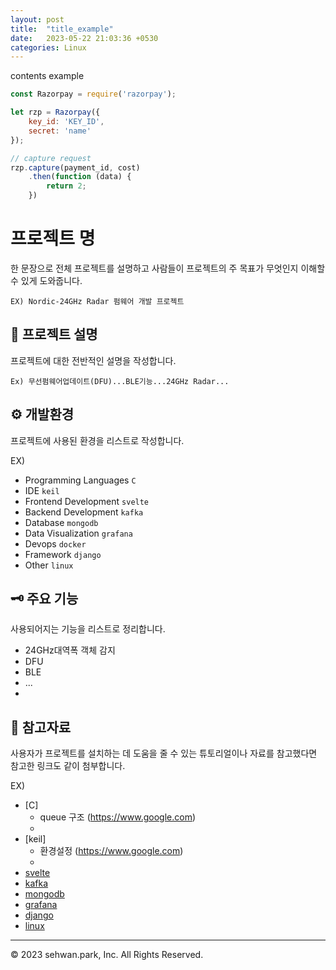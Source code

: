 ```yaml
---
layout: post
title:  "title_example"
date:   2023-05-22 21:03:36 +0530
categories: Linux
---
```

contents example

```javascript
const Razorpay = require('razorpay');

let rzp = Razorpay({
	key_id: 'KEY_ID',
	secret: 'name'
});

// capture request
rzp.capture(payment_id, cost)
	.then(function (data) {
		return 2;
	})
```
# 프로젝트 명 
한 문장으로 전체 프로젝트를 설명하고 사람들이 프로젝트의 주 목표가 무엇인지 이해할 수 있게 도와줍니다.

`EX) Nordic-24GHz Radar 펌웨어 개발 프로젝트`

## 💬 프로젝트 설명
프로젝트에 대한 전반적인 설명을 작성합니다.

`Ex) 무선펌웨어업데이트(DFU)...BLE기능...24GHz Radar...`

## ⚙️ 개발환경
프로젝트에 사용된 환경을 리스트로 작성합니다.

EX)
- Programming Languages `C`
- IDE `keil`
- Frontend Development `svelte`
- Backend Development `kafka`
- Database `mongodb`
- Data Visualization `grafana`
- Devops `docker`
- Framework `django`
- Other `linux`

## 🗝️ 주요 기능
사용되어지는 기능을 리스트로 정리합니다.
  - 24GHz대역폭 객체 감지
  - DFU
  - BLE
  - ...
  -


## 📝 참고자료
사용자가 프로젝트를 설치하는 데 도움을 줄 수 있는 튜토리얼이나
자료를 참고했다면 참고한 링크도 같이 첨부합니다.

EX)
* [C]
   - queue 구조 (https://www.google.com)
   - 
* [keil]
   - 환경설정 (https://www.google.com)
   - 
* [svelte](https://www.google.com)
* [kafka](https://www.google.com)
* [mongodb](https://www.google.com)
* [grafana](https://www.google.com)
* [django](https://www.google.com)
* [linux](https://www.google.com)


- - -
© 2023 sehwan.park, Inc. All Rights Reserved.




[jekyll-docs]: https://jekyllrb.com/docs/home
[jekyll-gh]:   https://github.com/jekyll/jekyll
[jekyll-talk]: https://talk.jekyllrb.com/
